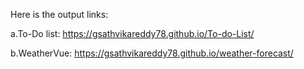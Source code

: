 Here is the output links:

a.To-Do list:
https://gsathvikareddy78.github.io/To-do-List/

b.WeatherVue:
https://gsathvikareddy78.github.io/weather-forecast/

